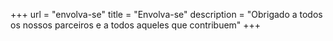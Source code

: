 +++
url = "envolva-se"
title = "Envolva-se"
description = "Obrigado a todos os nossos parceiros e a todos aqueles que contribuem"
+++
